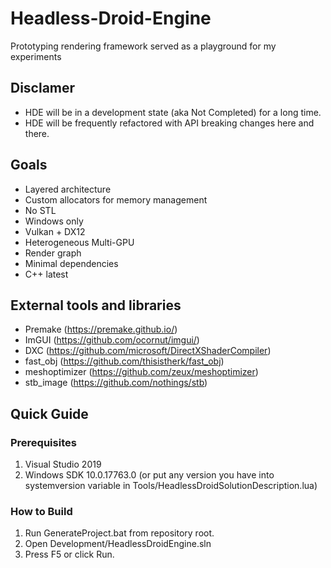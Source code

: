 # Headless-Droid-Engine
Prototyping rendering framework served as a playground for my experiments

## Disclamer
* HDE will be in a development state (aka Not Completed) for a long time.
* HDE will be frequently refactored with API breaking changes here and there.

## Goals
* Layered architecture
* Custom allocators for memory management
* No STL
* Windows only
* Vulkan + DX12
* Heterogeneous Multi-GPU
* Render graph
* Minimal dependencies
* C++ latest

## External tools and libraries
* Premake (https://premake.github.io/)
* ImGUI (https://github.com/ocornut/imgui/)
* DXC (https://github.com/microsoft/DirectXShaderCompiler)
* fast_obj (https://github.com/thisistherk/fast_obj)
* meshoptimizer (https://github.com/zeux/meshoptimizer)
* stb_image (https://github.com/nothings/stb)

## Quick Guide
### Prerequisites
1. Visual Studio 2019
2. Windows SDK 10.0.17763.0 (or put any version you have into systemversion variable in Tools/HeadlessDroidSolutionDescription.lua)

### How to Build
1. Run GenerateProject.bat from repository root.
2. Open Development/HeadlessDroidEngine.sln
3. Press F5 or click Run.